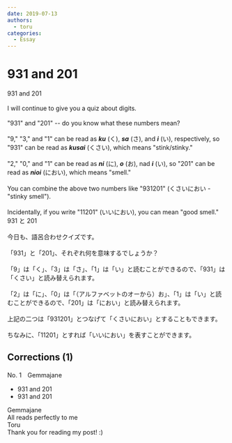 ```yaml
---
date: 2019-07-13
authors:
  - toru
categories:
  - Essay
---
```


<h1 id="subject_show">931 and 201</h1>
<div class="date" hidden>Jul 13, 2019 16:09</div>
<div id="post"><div id="body_show_ori">
931 and 201<br/><br/>I will continue to give you a quiz about digits.<br/><br/>"931" and "201" -- do you know what these numbers mean?<br/><br/>"9," "3," and "1" can be read as <strong><em>ku</em></strong> (く), <strong><em>sa</em></strong> (さ), and <strong><em>i</em></strong> (い), respectively, so "931" can be read as <strong><em>kusai</em></strong> (くさい), which means "stink/stinky."<br/><br/>"2," "0," and "1" can be read as <strong><em>ni</em></strong> (に), <strong><em>o</em></strong> (お), nad <strong><em>i</em></strong> (い), so "201" can be read as <strong><em>nioi</em></strong> (におい), which means "smell."<br/><br/>You can combine the above two numbers like "931201" (くさいにおい - "stinky smell").<br/><br/>Incidentally, if you write "11201" (いいにおい), you can mean "good smell."
</div></div>

<!-- more -->

<div id="post_ja"><div id="body_show_mo">
931 と 201<br/><br/>今日も、語呂合わせクイズです。<br/><br/>「931」と「201」、それぞれ何を意味するでしょうか？<br/><br/>「9」は「く」、「3」は「さ」、「1」は「い」と読むことができるので、「931」は「くさい」と読み替えられます。<br/><br/>「2」は「に」、「0」は「（アルファベットのオーから）お」、「1」は「い」と読むことができるので、「201」は「におい」と読み替えられます。<br/><br/>上記の二つは「931201」とつなげて「くさいにおい」とすることもできます。<br/><br/>ちなみに、「11201」とすれば「いいにおい」を表すことができます。
</div></div>

## Corrections (1)
<div id="block"><div class="first_name"> No. 1　<span class="just_name">Gemmajane</span></div><div id="block2">
<ul class="correction_field">
<li class="incorrect">931 and 201</li>
<li class="corrected correct">
931 and 201
</li>
</ul>
</div><div class="name"><span class="just_name">Gemmajane</span><br>
All reads perfectly to me 
</div>
<div class="name"><span class="just_name">Toru</span><br>
Thank you for reading my post! :)
</div>
</div>
